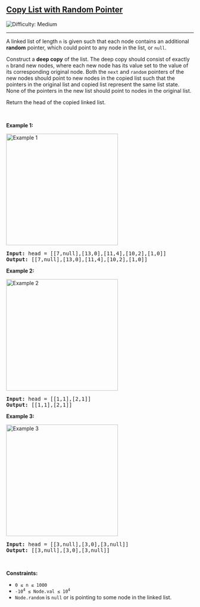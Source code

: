 <h2><a href="https://leetcode.com/problems/copy-list-with-random-pointer/">Copy List with Random Pointer</a></h2>
<img src="https://img.shields.io/badge/Difficulty-Medium-orange" alt="Difficulty: Medium" />
<hr>

<p>A linked list of length <code>n</code> is given such that each node contains an additional <strong>random</strong> pointer, which could point to any node in the list, or <code>null</code>.</p>

<p>Construct a <strong>deep copy</strong> of the list. The deep copy should consist of exactly <code>n</code> brand new nodes, where each new node has its value set to the value of its corresponding original node. Both the <code>next</code> and <code>random</code> pointers of the new nodes should point to new nodes in the copied list such that the pointers in the original list and copied list represent the same list state. None of the pointers in the new list should point to nodes in the original list.</p>

<p>Return the head of the copied linked list.</p>

<p>&nbsp;</p>

<p><strong class="example">Example 1:</strong></p>
<img alt="Example 1" src="https://assets.leetcode.com/uploads/2019/12/18/e1.png" style="width:300px; height:auto;" />
<pre>
<strong>Input:</strong> head = [[7,null],[13,0],[11,4],[10,2],[1,0]]
<strong>Output:</strong> [[7,null],[13,0],[11,4],[10,2],[1,0]]
</pre>

<p><strong class="example">Example 2:</strong></p>
<img alt="Example 2" src="https://assets.leetcode.com/uploads/2019/12/18/e2.png" style="width:300px; height:auto;" />
<pre>
<strong>Input:</strong> head = [[1,1],[2,1]]
<strong>Output:</strong> [[1,1],[2,1]]
</pre>

<p><strong class="example">Example 3:</strong></p>
<img alt="Example 3" src="https://assets.leetcode.com/uploads/2019/12/18/e3.png" style="width:300px; height:auto;" />
<pre>
<strong>Input:</strong> head = [[3,null],[3,0],[3,null]]
<strong>Output:</strong> [[3,null],[3,0],[3,null]]
</pre>

<p>&nbsp;</p>

<p><strong>Constraints:</strong></p>
<ul>
  <li><code>0 &le; n &le; 1000</code></li>
  <li><code>-10<sup>4</sup> &le; Node.val &le; 10<sup>4</sup></code></li>
  <li><code>Node.random</code> is <code>null</code> or is pointing to some node in the linked list.</li>
</ul>
